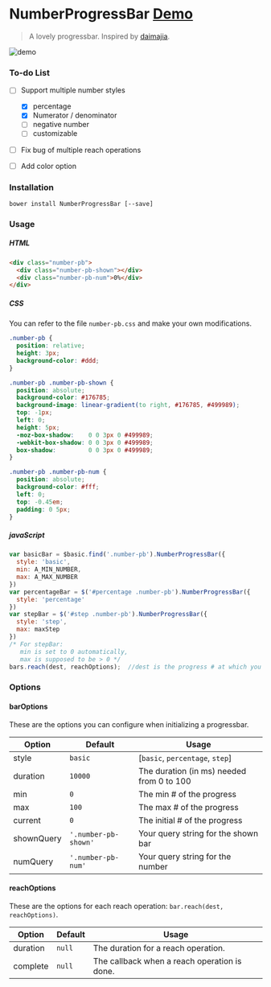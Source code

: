 NumberProgressBar [Demo](https://kalasoo.github.io/NumberProgressBar/)
=====================================================================

> A lovely progressbar. Inspired by [daimajia](https://github.com/daimajia/NumberProgressBar).

![demo](https://imageshack.com/a/img838/9281/urq.gif)

### To-do List

- [ ] Support multiple number styles
  - [x] percentage
  - [x] Numerator / denominator
  - [ ] negative number
  - [ ] customizable
- [ ] Fix bug of multiple reach operations
- [ ] Add color option


### Installation

```
bower install NumberProgressBar [--save]
```

### Usage

##### HTML

```HTML
<div class="number-pb">
  <div class="number-pb-shown"></div>
  <div class="number-pb-num">0%</div>
</div>
```

##### CSS
You can refer to the file `number-pb.css` and make your own modifications.

```CSS
.number-pb {
  position: relative;
  height: 3px;
  background-color: #ddd;
}

.number-pb .number-pb-shown {
  position: absolute;
  background-color: #176785;
  background-image: linear-gradient(to right, #176785, #499989);
  top: -1px;
  left: 0;
  height: 5px;
  -moz-box-shadow:    0 0 3px 0 #499989;
  -webkit-box-shadow: 0 0 3px 0 #499989;
  box-shadow:         0 0 3px 0 #499989;
}

.number-pb .number-pb-num {
  position: absolute;
  background-color: #fff;
  left: 0;
  top: -0.45em;
  padding: 0 5px; 
}
```

##### javaScript

```javascript
var basicBar = $basic.find('.number-pb').NumberProgressBar({
  style: 'basic',
  min: A_MIN_NUMBER,
  max: A_MAX_NUMBER
})
var percentageBar = $('#percentage .number-pb').NumberProgressBar({
  style: 'percentage'  
})
var stepBar = $('#step .number-pb').NumberProgressBar({
  style: 'step',
  max: maxStep
})
/* For stepBar:
   min is set to 0 automatically,
   max is supposed to be > 0 */
bars.reach(dest, reachOptions);  //dest is the progress # at which you want to reach
```


### Options

#### barOptions

These are the options you can configure when initializing a progressbar.

| Option        | Default              | Usage                                     |
| ------------- | -------------------- | ----------------------------------------- |
| style         | `basic`              | [`basic`, `percentage`, `step`]           |
| duration      | `10000`              | The duration (in ms) needed from 0 to 100 |
| min           | `0`                  | The min # of the progress                 |
| max           | `100`                | The max # of the progress                 |
| current       | `0`                  | The initial # of the progress             |
| shownQuery    | `'.number-pb-shown'` | Your query string for the shown bar       |
| numQuery      | `'.number-pb-num'`   | Your query string for the number          |

#### reachOptions

These are the options for each reach operation: `bar.reach(dest, reachOptions)`.

| Option        | Default              | Usage                                       |
| ------------- | -------------------- | ------------------------------------------- |
| duration      | `null`               | The duration for a reach operation.         |
| complete      | `null`               | The callback when a reach operation is done.|
